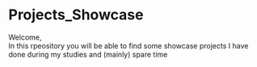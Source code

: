 # Projects_Showcase

Welcome, \
In this rpeository you will be able to find some showcase projects I have done during my studies and (mainly) spare time
